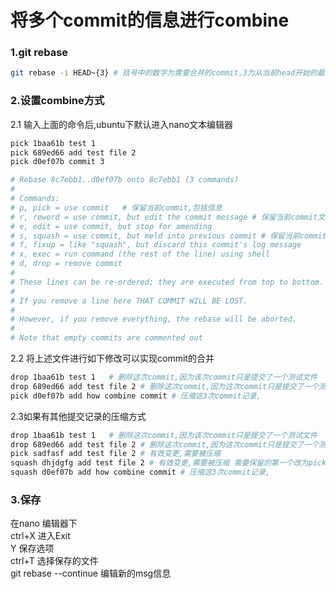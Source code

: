 <!--
 * @Author: Lexcaliburr lishiqi0111@gmail.com
 * @Date: 2022-05-15 16:38:31
 * @LastEditors: Lexcaliburr lishiqi0111@gmail.com
 * @LastEditTime: 2022-05-15 17:04:43
 * @FilePath: /notebook/git/combine_commit_msg.md
 * @Description: 这是默认设置,请设置`customMade`, 打开koroFileHeader查看配置 进行设置: https://github.com/OBKoro1/koro1FileHeader/wiki/%E9%85%8D%E7%BD%AE
-->
# 将多个commit的信息进行combine
### 1.git rebase
```sh
git rebase -i HEAD~{3} # 括号中的数字为需要合并的commit,3为从当前head开始的最近3次提交

```

### 2.设置combine方式
2.1 输入上面的命令后,ubuntu下默认进入nano文本编辑器
```sh
pick 1baa61b test 1
pick 689ed66 add test file 2
pick d0ef07b commit 3

# Rebase 8c7ebb1..d0ef07b onto 8c7ebb1 (3 commands)
#
# Commands:
# p, pick = use commit   # 保留当前commit,包括信息
# r, reword = use commit, but edit the commit message # 保留当前commit文件变更,但是修改提交的commit的信息
# e, edit = use commit, but stop for amending 
# s, squash = use commit, but meld into previous commit # 保留当前commit的文件变更,删除commit信息以及commit记录
# f, fixup = like "squash", but discard this commit's log message
# x, exec = run command (the rest of the line) using shell
# d, drop = remove commit
#
# These lines can be re-ordered; they are executed from top to bottom.
#
# If you remove a line here THAT COMMIT WILL BE LOST.
#
# However, if you remove everything, the rebase will be aborted.
#
# Note that empty commits are commented out

```
2.2 将上述文件进行如下修改可以实现commit的合并
```sh
drop 1baa61b test 1   # 删除这次commit,因为该次commit只是提交了一个测试文件
drop 689ed66 add test file 2 # 删除这次commit,因为这次commit只是提交了一个测试文件
pick d0ef07b add how combine commit # 压缩这3次commit记录,

```
2.3如果有其他提交记录的压缩方式
```sh
drop 1baa61b test 1   # 删除这次commit,因为该次commit只是提交了一个测试文件
drop 689ed66 add test file 2 # 删除这次commit,因为这次commit只是提交了一个测试文件
pick sadfasf add test file 2 # 有效变更,需要被压缩
squash dhjdgfg add test file 2 # 有效变更,需要被压缩 需要保留的第一个改为pick,需要被压缩的改为squash
squash d0ef07b add how combine commit # 压缩这3次commit记录,

```
### 3.保存
在nano 编辑器下  
ctrl+X 进入Exit  
Y 保存选项  
ctrl+T 选择保存的文件  
git rebase --continue 编辑新的msg信息
